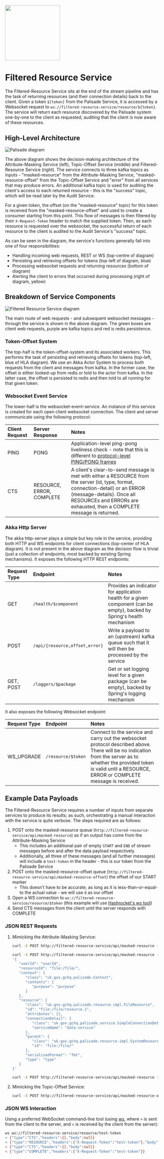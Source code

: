 <!---
Copyright 2021 Crown Copyright

Licensed under the Apache License, Version 2.0 (the "License");
you may not use this file except in compliance with the License.
You may obtain a copy of the License at

  http://www.apache.org/licenses/LICENSE-2.0

Unless required by applicable law or agreed to in writing, software
distributed under the License is distributed on an "AS IS" BASIS,
WITHOUT WARRANTIES OR CONDITIONS OF ANY KIND, either express or implied.
See the License for the specific language governing permissions and
limitations under the License.
--->

# <img src="/logos/logo.svg" width="180">

# Filtered Resource Service

The Filtered-Resource Service sits at the end of the stream pipeline and has the task of returning resources (and their connection details) back to the client. Given a token `$[token]` from the Palisade Service, it is accessed by a Websocket request
to `ws://filtered-resource-service/resource/${token}`. The service will return each resource discovered by the Palisade system one-by-one to the client as requested, auditing that the client is now aware of these resources.

## High-Level Architecture

![Palisade diagram](doc/palisade-results.png)

The above diagram shows the decision-making architecture of the Attribute-Masking Service (left), Topic-Offset Service (middle) and Filtered-Resource Service (right). The service connects to three kafka topics as inputs - "masked-resource" from the
Attribute-Masking Service, "masked-resource-offset" from the Topic-Offset Service and "error" from all services that may produce errors. An additional kafka topic is used for auditing the client's access to each returned resource - this is the "success"
topic, which will be read later by the Audit Service.

For a given token, the offset (on the "masked-resource" topic) for this token is received from the "masked-resource-offset" and used to create a consumer starting from this point. This flow of messages is then filtered by their `X-Request-Token` header to
match the supplied token. Then, as each resource is requested over the websocket, the successful return of each resource to the client is audited to the Audit Service's "success" topic.

As can be seen in the diagram, the service's functions generally fall into one of four responsibilities:

* Handling incoming web requests, REST or WS (top-centre of diagram)
* Persisting and retrieving offsets for tokens (top-left of diagram, blue)
* Processing websocket requests and returning resources (bottom of diagram)
* Alerting the client to errors that occurred during processing (right of diagram, yellow)

## Breakdown of Service Components

<!---
See filtered-resource-service/doc/filtered-resource-service.drawio for the source for this diagram.
--->
![Filtered Resource Service diagram](doc/filtered-resource-service.png)

The main route of web requests - and subsequent websocket messages - through the service is shown in the above diagram. The green boxes are client web requests, purple are kafka topics and red is redis persistence.

### Token-Offset System

The top-half is the token-offset-system and its associated workers. This performs the task of persisting and retrieving offsets for tokens (top-left, blue of HLA diagram). We use an Akka Actor System to process both requests from the client and messages
from kafka. In the former case, the offset is either looked-up from redis or told to the actor from kafka. In the latter case, the offset is persisted to redis and then told to all running for that given token.

### Websocket Event Service

The lower-half is the websocket-event-service. An instance of this service is created for each open client websocket connection. The client and server communicate using the following protocol:

| Client Request | Server Response                | Notes
|:---------------|:-------------------------------|:----------------
| PING           | PONG                           | Application-level ping-pong liveliness check - note that this is different to [protocol-level PING/PONG frames](https://tools.ietf.org/html/rfc6455#section-5.5.2)
| CTS            | RESOURCE, ERROR, COMPLETE      | A client's clear-to-send message is met with either a RESOURCE from the server (id, type, format, connection-detail) or an ERROR (message-details). Once all RESOURCEs and ERRORs are exhausted, then a COMPLETE message is returned.

### Akka Http Server

The akka http-server plays a simple but key role in the service, providing both HTTP and WS endpoints for client connections (top-center of HLA diagram). It is not present in the above diagram as the decision flow is trivial (just a collection of
endpoints, most backed by existing Spring mechanisms). It exposes the following HTTP REST endpoints:

| Request Type   | Endpoint                       | Notes
|:---------------|:-------------------------------|:----------------
| GET            | `/health/$component`           | Provides an indicator for application health for a given component (can be empty), backed by Spring's health mechanism
| POST           | `/api/{resource,offset,error}` | Write a payload to an (upstream) kafka queue such that it will then be processed by the service
| GET, POST      | `/loggers/$package`            | Get or set logging level for a given package (can be empty), backed by Spring's logging mechanism

It also exposes the following Websocket endpoint:

| Request Type   | Endpoint                       | Notes
|:---------------|:-------------------------------|:----------------
| WS_UPGRADE     | `/resource/$token`             | Connect to the service and carry out the websocket protocol described above. There will be no indication from the server as to whether the provided token is valid until a RESOURCE, ERROR or COMPLETE message is received.

## Example Data Payloads

The Filtered-Resource Service requires a number of inputs from separate services to produce its results; as such, orchestrating a manual interaction with the service is quite verbose. The steps required are as follows:

1. POST onto the masked-resource queue (`http://filtered-resource-service/api/masked-resource`) as if an output has come from the Attribute-Masking Service
    * This includes an additional pair of empty `START` and `END` of stream messages before and after the data payload respectively
    * Additionally, all three of these messages (and all further messages) will include a `test-token` in the header - this is our token from the Palisade Service
1. POST onto the masked-resource-offset queue (`http://filtered-resource-service/api/masked-resource-offset`) the offset of our START marker
    * This doesn't have to be accurate, as long as it is less-than-or-equal-to the actual value - we will use `0` as our offset
1. Open a WS connection to `ws://filtered-resource-service/resource/$token` (this example will use [Hashrocket's ws tool](https://github.com/hashrocket/ws))
1. Send CTS messages from the client until the server responds with COMPLETE

### JSON REST Requests

1. Mimicking the Attribute-Masking Service:
   ```bash
   curl -X POST http://filtered-resource-service/api/masked-resource -H "X-Request-Token: test-request-token" -H "X-Stream-Marker: START"

   curl -X POST http://filtered-resource-service/api/masked-resource -H "X-Request-Token: test-request-token" -H "content-type: application/json" --data \
   '{
      "userId": "userId",
      "resourceId": "file:/file/",
      "context": {
         "class": "uk.gov.gchq.palisade.Context",
         "contents": {
            "purpose": "purpose"
         }
      },
      "resource": {
         "class": "uk.gov.gchq.palisade.resource.impl.FileResource",
         "id": "file:/file/resource.1",
         "attributes": {},
         "connectionDetail": {
            "class": "uk.gov.gchq.palisade.service.SimpleConnectionDetail",
            "serviceName": "data-service"
         },
         "parent": {
            "class": "uk.gov.gchq.palisade.resource.impl.SystemResource",
            "id": "file:/file/"
         },
         "serialisedFormat": "fmt",
         "type": "type"
      }
   }'

   curl -X POST http://filtered-resource-service/api/masked-resource -H "X-Request-Token: test-request-token" -H "X-Stream-Marker: END"
   ```

1. Mimicking the Topic-Offset Service:
   ```bash
   curl -X POST http://filtered-resource-service/api/masked-resource-offset -H "X-Request-Token: test-request-token" -H "content-type: application/json" --data '{"queuePointer":0}'
   ```

### JSON WS Interaction

Using a preferred WebSocket command-line tool (using [ws](https://github.com/hashrocket/ws), where `>` is sent from the client to the server, and `<` is received by the client from the server):

```bash
ws ws://filtered-resource-service/resource/test-token
> {"type":"CTS","headers":{},"body":null}
< {"type":"RESOURCE","headers":{"X-Request-Token":"test-token"},"body":{"class":"uk.gov.gchq.palisade.resource.impl.FileResource","id":"file:/file/resource.1","attributes":{},"connectionDetail":{"class":"uk.gov.gchq.palisade.service.SimpleConnectionDetail","serviceName":"data-service"},"parent":{"class":"uk.gov.gchq.palisade.resource.impl.SystemResource","id":"file:/file/"},"serialisedFormat":"fmt","type":"type"}}
> {"type":"CTS","headers":{},"body":null}
< {"type":"COMPLETE","headers":{"X-Request-Token":"test-token"}}
```
